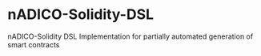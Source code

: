 # nADICO-Solidity-DSL
nADICO-Solidity DSL Implementation for partially automated generation of smart contracts
